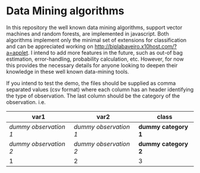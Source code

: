 # Data Mining algorithms
In this repository the well known data mining algorithms, support vector machines and random forests, are implemented in javascript. 
Both algorithms implement only the minimal set of extensions for classification and can be appreciated working on http://biplabaveiro.x10host.com/?a=applet. I intend to add more features in the future, such as out-of bag estimation, error-handling, probability calculation, etc. However, for now this provides the necessary details for anyone looking to deepen their knowledge in these well known data-mining tools.

If you intend to test the demo, the files should be supplied as comma separated values (csv format) where each column has an header identifying the type of observation. The last column should be the category of the observation. i.e. 

var1 | var2 | class
--- | --- | ---
*dummy observation 1* | *dummy observation 1* | **dummy category 1**
*dummy observation 2* | *dummy observation 2* | **dummy category 2**
1 | 2 | 3





